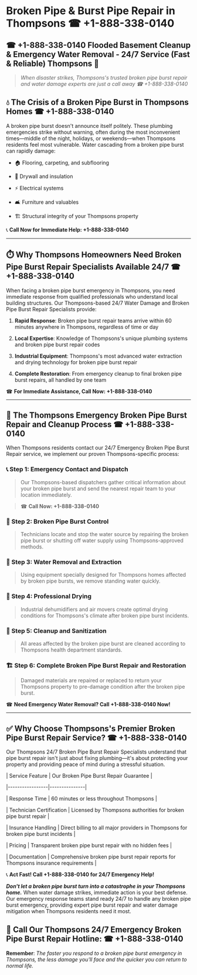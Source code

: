 # Broken Pipe & Burst Pipe Repair in Thompsons ☎ +1-888-338-0140  
## ☎ +1-888-338-0140 Flooded Basement Cleanup & Emergency Water Removal - 24/7 Service (Fast & Reliable) Thompsons 🚨  

> *When disaster strikes, Thompsons's trusted broken pipe burst repair and water damage experts are just a call away ☎ +1-888-338-0140*  

## 💧 The Crisis of a Broken Pipe Burst in Thompsons Homes ☎ +1-888-338-0140  

A broken pipe burst doesn't announce itself politely. These plumbing emergencies strike without warning, often during the most inconvenient times—middle of the night, holidays, or weekends—when Thompsons residents feel most vulnerable. Water cascading from a broken pipe burst can rapidly damage:  

* 🏠 Flooring, carpeting, and subflooring  
* 🧱 Drywall and insulation  
* ⚡ Electrical systems  
* 🛋️ Furniture and valuables  
* 🏗️ Structural integrity of your Thompsons property  

📞 **Call Now for Immediate Help: +1-888-338-0140**  

---  

## ⏱️ Why Thompsons Homeowners Need Broken Pipe Burst Repair Specialists Available 24/7 ☎ +1-888-338-0140  

When facing a broken pipe burst emergency in Thompsons, you need immediate response from qualified professionals who understand local building structures. Our Thompsons-based 24/7 Water Damage and Broken Pipe Burst Repair Specialists provide:  

1. **Rapid Response**: Broken pipe burst repair teams arrive within 60 minutes anywhere in Thompsons, regardless of time or day  
2. **Local Expertise**: Knowledge of Thompsons's unique plumbing systems and broken pipe burst repair codes  
3. **Industrial Equipment**: Thompsons's most advanced water extraction and drying technology for broken pipe burst repair  
4. **Complete Restoration**: From emergency cleanup to final broken pipe burst repairs, all handled by one team  

☎ **For Immediate Assistance, Call Now: +1-888-338-0140**  

---  

## 🔧 The Thompsons Emergency Broken Pipe Burst Repair and Cleanup Process ☎ +1-888-338-0140  

When Thompsons residents contact our 24/7 Emergency Broken Pipe Burst Repair service, we implement our proven Thompsons-specific process:  

### 📞 Step 1: Emergency Contact and Dispatch  
> Our Thompsons-based dispatchers gather critical information about your broken pipe burst and send the nearest repair team to your location immediately.  
> ☎ **Call Now: +1-888-338-0140**  

### 🚿 Step 2: Broken Pipe Burst Control  
> Technicians locate and stop the water source by repairing the broken pipe burst or shutting off water supply using Thompsons-approved methods.  

### 🌊 Step 3: Water Removal and Extraction  
> Using equipment specially designed for Thompsons homes affected by broken pipe bursts, we remove standing water quickly.  

### 💨 Step 4: Professional Drying  
> Industrial dehumidifiers and air movers create optimal drying conditions for Thompsons's climate after broken pipe burst incidents.  

### 🧼 Step 5: Cleanup and Sanitization  
> All areas affected by the broken pipe burst are cleaned according to Thompsons health department standards.  

### 🏗️ Step 6: Complete Broken Pipe Burst Repair and Restoration  
> Damaged materials are repaired or replaced to return your Thompsons property to pre-damage condition after the broken pipe burst.  

☎ **Need Emergency Water Removal? Call +1-888-338-0140 Now!**  

---  

## ✅ Why Choose Thompsons's Premier Broken Pipe Burst Repair Service? ☎ +1-888-338-0140  

Our Thompsons 24/7 Broken Pipe Burst Repair Specialists understand that pipe burst repair isn't just about fixing plumbing—it's about protecting your property and providing peace of mind during a stressful situation.  

| Service Feature | Our Broken Pipe Burst Repair Guarantee |  
|-----------------|---------------|  
| Response Time | 60 minutes or less throughout Thompsons |  
| Technician Certification | Licensed by Thompsons authorities for broken pipe burst repair |  
| Insurance Handling | Direct billing to all major providers in Thompsons for broken pipe burst incidents |  
| Pricing | Transparent broken pipe burst repair with no hidden fees |  
| Documentation | Comprehensive broken pipe burst repair reports for Thompsons insurance requirements |  

📞 **Act Fast! Call +1-888-338-0140 for 24/7 Emergency Help!**  

***Don't let a broken pipe burst turn into a catastrophe in your Thompsons home.*** When water damage strikes, immediate action is your best defense. Our emergency response teams stand ready 24/7 to handle any broken pipe burst emergency, providing expert pipe burst repair and water damage mitigation when Thompsons residents need it most.  

## 📱 Call Our Thompsons 24/7 Emergency Broken Pipe Burst Repair Hotline: ☎ +1-888-338-0140  

**Remember**: *The faster you respond to a broken pipe burst emergency in Thompsons, the less damage you'll face and the quicker you can return to normal life.*
